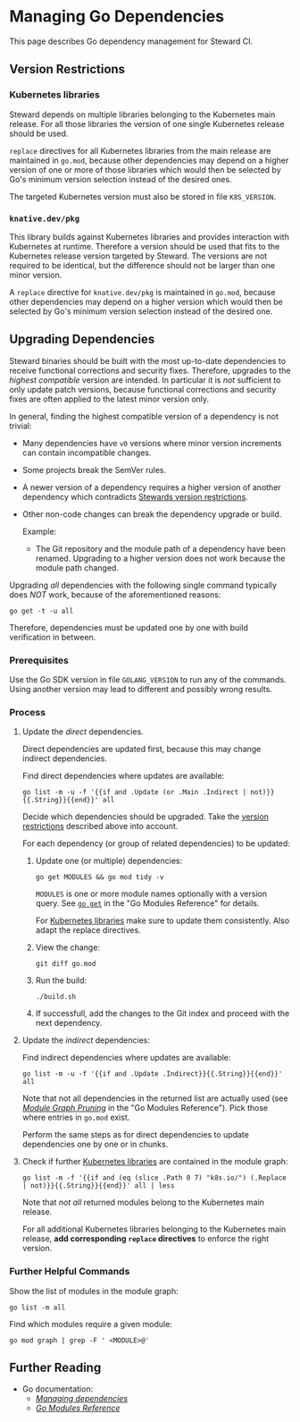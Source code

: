 # Managing Go Dependencies

This page describes Go dependency management for Steward CI.

## Version Restrictions

### Kubernetes libraries

Steward depends on multiple libraries belonging to the Kubernetes main release.
For all those libraries the version of one single Kubernetes release should be
used.

`replace` directives for all Kubernetes libraries from the main release are
maintained in `go.mod`, because other dependencies may depend on a higher
version of one or more of those libraries which would then be selected by Go's
minimum version selection instead of the desired ones.

The targeted Kubernetes version must also be stored in file `K8S_VERSION`.

### `knative.dev/pkg`

This library builds against Kubernetes libraries and provides interaction with
Kubernetes at runtime. Therefore a version should be used that fits to the
Kubernetes release version targeted by Steward. The versions are not required to
be identical, but the difference should not be larger than one minor version.

A `replace` directive for `knative.dev/pkg` is maintained in `go.mod`, because
other dependencies may depend on a higher version which would then be selected
by Go's minimum version selection instead of the desired one.

## Upgrading Dependencies

Steward binaries should be built with the most up-to-date dependencies to
receive functional corrections and security fixes. Therefore, upgrades to the
_highest compatible_ version are intended. In particular it is _not_ sufficient
to only update patch versions, because functional corrections and security fixes
are often applied to the latest minor version only.

In general, finding the highest compatible version of a dependency is not
trivial:

-   Many dependencies have `v0` versions where minor version increments can
    contain incompatible changes.

-   Some projects break the SemVer rules.

-   A newer version of a dependency requires a higher version of another
    dependency which contradicts [Stewards version restrictions](#version-restrictions).

-   Other non-code changes can break the dependency upgrade or build.

    Example:

    -   The Git repository and the module path of a dependency have been
        renamed. Upgrading to a higher version does not work because the module
        path changed.

Upgrading _all_ dependencies with the following single command typically does
_NOT_ work, because of the aforementioned reasons:

    go get -t -u all

Therefore, dependencies must be updated one by one with build verification in
between.

### Prerequisites

Use the Go SDK version in file `GOLANG_VERSION` to run any of the commands.
Using another version may lead to different and possibly wrong results.

### Process

1.  Update the _direct_ dependencies.

    Direct dependencies are updated first, because this may change indirect
    dependencies.

    Find direct dependencies where updates are available:

        go list -m -u -f '{{if and .Update (or .Main .Indirect | not)}}{{.String}}{{end}}' all

    Decide which dependencies should be upgraded. Take the [version
    restrictions](#version-restrictions) described above into account.

    For each dependency (or group of related dependencies) to be updated:

    1.  Update one (or multiple) dependencies:

            go get MODULES && go mod tidy -v

        `MODULES` is one or more module names optionally with a version query.
        See [`go get`][go_get_mod] in the "Go Modules Reference" for details.

        For [Kubernetes libraries](#kubernetes-libraries) make sure to update them
        consistently. Also adapt the replace directives.

    2.  View the change:

            git diff go.mod

    3.  Run the build:

            ./build.sh

    4.  If successfull, add the changes to the Git index and proceed with the next
        dependency.

2.  Update the _indirect_ dependencies:

    Find indirect dependencies where updates are available:

        go list -m -u -f '{{if and .Update .Indirect}}{{.String}}{{end}}' all

    Note that not all dependencies in the returned list are actually used (see
    [_Module Graph Pruning_][mod_graph_pruning] in the "Go Modules Reference").
    Pick those where entries in `go.mod` exist.

    Perform the same steps as for direct dependencies to update dependencies one
    by one or in chunks.

3.  Check if further [Kubernetes libraries](#kubernetes-libraries) are contained
    in the module graph:

        go list -m -f '{{if and (eq (slice .Path 0 7) "k8s.io/") (.Replace | not)}}{{.String}}{{end}}' all | less

    Note that _not all_ returned modules belong to the Kubernetes main release.

    For all additional Kubernetes libraries belonging to the Kubernetes main
    release, __add corresponding `replace` directives__ to enforce the right
    version.

### Further Helpful Commands

Show the list of modules in the module graph:

    go list -m all

Find which modules require a given module:

    go mod graph | grep -F ' <MODULE>@'

## Further Reading

- Go documentation:
    - [_Managing dependencies_][managing_deps]
    - [_Go Modules Reference_][go_modules_ref]


[managing_deps]: https://go.dev/doc/modules/managing-dependencies
[go_modules_ref]: https://go.dev/ref/mod
[go_get_mod]: https://go.dev/ref/mod#go-get
[mod_graph_pruning]: https://go.dev/ref/mod#graph-pruning
